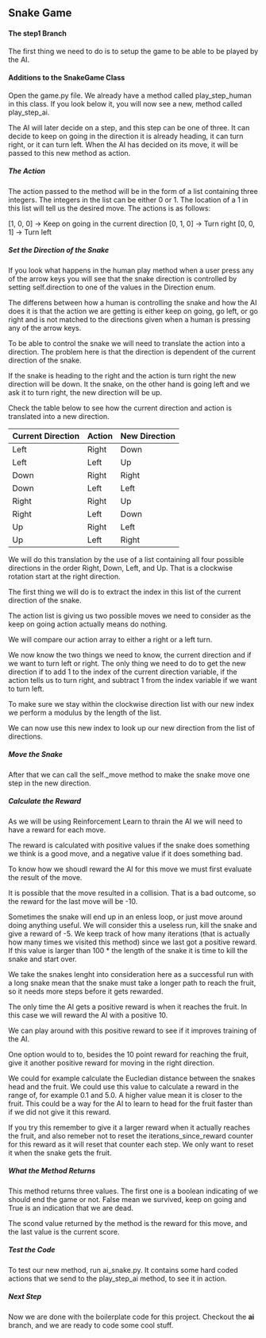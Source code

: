 ## Snake Game

#### The step1 Branch
The first thing we need to do is to setup the game to be able to be played by the AI.

#### Additions to the SnakeGame Class
Open the game.py file. We already have a method called play_step_human in this class. If you look below it, you will now see a new, method called play_step_ai.

The AI will later decide on a step, and this step can be one of three. It can decide to keep on going in the direction it is already heading, it can turn right, or it can turn left. When the AI has decided on its move, it will be passed to this new method as action.

##### The Action
The action passed to the method will be in the form of a list containing three integers. The integers in the list can be either 0 or 1.
The location of a 1 in this list will tell us the desired move. The actions is as follows:

[1, 0, 0] -> Keep on going in the current direction
[0, 1, 0] -> Turn right
[0, 0, 1] -> Turn left

##### Set the Direction of the Snake
If you look what happens in the human play method when a user press any of the arrow keys you will see that the snake direction is controlled by setting self.direction to one of the values in the Direction enum.

The differens between how a human is controlling the snake and how the AI does it is that the action we are getting is either keep on going, go left, or go right and is not matched to the directions given when a human is pressing any of the arrow keys.

To be able to control the snake we will need to translate the action into a direction. The problem here is that the direction is dependent of the current direction of the snake.

If the snake is heading to the right and the action is turn right the new direction will be down. It the snake, on the other hand is going left and we ask it to turn right, the new direction will be up.

Check the table below to see how the current direction and action is translated into a new direction.

| Current Direction | Action | New Direction |
|---|---|---|
| Left | Right | Down |
| Left | Left | Up |
| Down | Right | Right |
| Down | Left | Left |
| Right | Right | Up |
| Right | Left | Down |
| Up | Right | Left |
| Up | Left | Right |

We will do this translation by the use of a list containing all four possible directions in the order Right, Down, Left, and Up. That is a clockwise rotation start at the right direction. 

The first thing we will do is to extract the index in this list of the current direction of the snake.

The action list is giving us two possible moves we need to consider as the keep on going action actually means do nothing.

We will compare our action array to either a right or a left turn. 

We now know the two things we need to know, the current direction and if we want to turn left or right. The only thing we need to do to get the new direction if to add 1 to the index of the current direction variable, if the action tells us to turn right, and subtract 1 from the index variable if we want to turn left.

To make sure we stay within the clockwise direction list with our new index we perform a modulus by the length of the list.

We can now use this new index to look up our new direction from the list of directions.

##### Move the Snake
After that we can call the self._move method to make the snake move one step in the new direction.

##### Calculate the Reward
As we will be using Reinforcement Learn to thrain the AI we will need to have a reward for each move.

The reward is calculated with positive values if the snake does something we think is a good move, and a negative value if it does something bad.

To know how we shoudl reward the AI for this move we must first evaluate the result of the move.

It is possible that the move resulted in a collision. That is a bad outcome, so the reward for the last move will be -10.

Sometimes the snake will end up in an enless loop, or just move around doing anything useful. We will consider this a useless run, kill the snake and give a reward of -5. We keep track of how many iterations (that is actually how many times we visited this method) since we last got a positive reward. If this value is larger than 100 * the length of the snake it is time to kill the snake and start over. 

We take the snakes lenght into consideration here as a successful run with a long snake mean that the snake must take a longer path to reach the fruit, so it needs more steps before it gets rewarded.

The only time the AI gets a positive reward is when it reaches the fruit. In this case we will reward the AI with a positive 10.

We can play around with this positive reward to see if it improves training of the AI.

One option would to to, besides the 10 point reward for reaching the fruit, give it another positive reward for moving in the right direction. 

We could for example calculate the Eucledian distance between the snakes head and the fruit. We could use this value to calculate a reward in the range of, for example 0.1 and 5.0. A higher value mean it is closer to the fruit. This could be a way for the AI to learn to head for the fruit faster than if we did not give it this reward. 

If you try this remember to give it a larger reward when it actually reaches the fruit, and also remeber not to reset the iterations_since_reward counter for this reward as it will reset that counter each step. We only want to reset it when the snake gets the fruit.

##### What the Method Returns
This method returns three values. The first one is a boolean indicating of we should end the game or not. False mean we survived, keep on going and True is an indication that we are dead.

The scond value returned by the method is the reward for this move, and the last value is the current score.

##### Test the Code
To test our new method, run ai_snake.py. It contains some hard coded actions that we send to the play_step_ai method, to see it in action.

##### Next Step
Now we are done with the boilerplate code for this project. Checkout the **ai** branch, and we are ready to code some cool stuff.